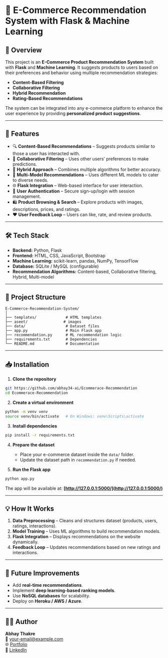 # 🛒 E-Commerce Recommendation System with Flask & Machine Learning

## 📌 Overview

This project is an **E-Commerce Product Recommendation System** built with **Flask** and **Machine Learning**. It suggests products to users based on their preferences and behavior using multiple recommendation strategies:

* **Content-Based Filtering**
* **Collaborative Filtering**
* **Hybrid Recommendation**
* **Rating-Based Recommendations**

The system can be integrated into any e-commerce platform to enhance the user experience by providing **personalized product suggestions**.

---

## 🚀 Features

* 🔍 **Content-Based Recommendations** – Suggests products similar to those a user has interacted with.
* 🤝 **Collaborative Filtering** – Uses other users’ preferences to make predictions.
* 🔄 **Hybrid Approach** – Combines multiple algorithms for better accuracy.
* 🧠 **Multi-Model Recommendations** – Uses different ML models to cater to diverse needs.
* 🌐 **Flask Integration** – Web-based interface for user interaction.
* 🔑 **User Authentication** – Secure sign-up/login with session management.
* 🛍 **Product Browsing & Search** – Explore products with images, descriptions, prices, and ratings.
* ❤️ **User Feedback Loop** – Users can like, rate, and review products.

---

## 🛠 Tech Stack

* **Backend:** Python, Flask
* **Frontend:** HTML, CSS, JavaScript, Bootstrap
* **Machine Learning:** scikit-learn, pandas, NumPy, TensorFlow
* **Database:** SQLite / MySQL (configurable)
* **Recommendation Algorithms:** Content-based, Collaborative filtering, Hybrid, Multi-model

---

## 📂 Project Structure

```
E-Commerce-Recommendation-System/
│
├── templates/             # HTML templates
├── aseet/                # images
├── data/                  # Dataset files
├── app.py                 # Main Flask app
├── recommendation.py      # ML recommendation logic
├── requirements.txt       # Dependencies
└── README.md              # Documentation
```

---

## 📥 Installation

1. **Clone the repository**

```bash
git https://github.com/abhay34-ai/Ecommerace-Recommendation
cd Ecommerace-Recommendation
```

2. **Create a virtual environment**

```bash
python -m venv venv
source venv/bin/activate   # On Windows: venv\Scripts\activate
```

3. **Install dependencies**

```bash
pip install -r requirements.txt
```

4. **Prepare the dataset**

   * Place your e-commerce dataset inside the `data/` folder.
   * Update the dataset path in `recommendation.py` if needed.

5. **Run the Flask app**

```bash
python app.py
```

The app will be available at: **[http://127.0.0.1:5000/](http://127.0.0.1:5000/)**

---

## 💡 How It Works

1. **Data Preprocessing** – Cleans and structures dataset (products, users, ratings, interactions).
2. **Model Training** – Uses ML algorithms to build recommendation models.
3. **Flask Integration** – Displays recommendations on the website dynamically.
4. **Feedback Loop** – Updates recommendations based on new ratings and interactions.

---

## 📌 Future Improvements

* Add **real-time recommendations**.
* Implement **deep learning-based ranking models**.
* Use **NoSQL databases** for scalability.
* Deploy on **Heroku / AWS / Azure**.

---

## 👨‍💻 Author
**Abhay Thakre**  
📧 your-email@example.com  
🌐 [Portfolio](https://abhay-portfolio-34.vercel.app)  
💼 [LinkedIn](https://www.linkedin.com/in/abhay-thakre-a402b1370/)

